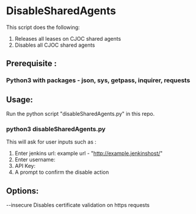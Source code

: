 # DisableSharedAgents

This script does the following:
1. Releases all leases on CJOC shared agents
2. Disables all CJOC shared agents

## Prerequisite :
### Python3 with packages - json, sys, getpass, inquirer, requests

## Usage:
Run the python script "disableSharedAgents.py" in this repo.

### python3 disableSharedAgents.py
This will ask for user inputs such as :
1) Enter jenkins url: example url - "http://example.jenkinshost/"
2) Enter username:
3) API Key:
4) A prompt to confirm the disable action

## Options:
--insecure
Disables certificate validation on https requests
